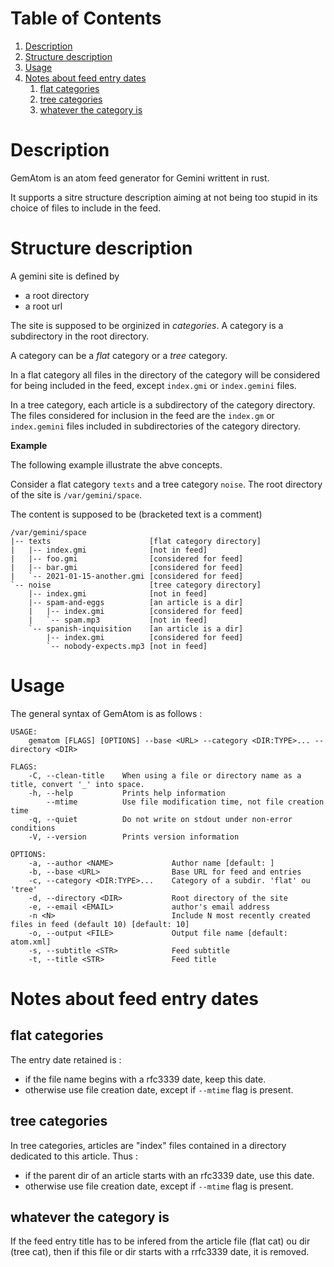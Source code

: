 
# Table of Contents

1.  [Description](#orga6ad9cb)
2.  [Structure description](#orga01be44)
3.  [Usage](#orgc80c139)
4.  [Notes about feed entry dates](#org5219b30)
    1.  [flat categories](#org4539ff0)
    2.  [tree categories](#orgb7bb8a2)
    3.  [whatever the category is](#org6bd6f2c)



<a id="orga6ad9cb"></a>

# Description

GemAtom is an atom feed generator for Gemini writtent in rust.

It supports a sitre structure description aiming at not being too
stupid in its choice of files to include in the feed.


<a id="orga01be44"></a>

# Structure description

A gemini site is defined by

-   a root directory
-   a root url

The site is supposed to be orginized in *categories*.
A category is a subdirectory in the root directory.

A category can be a *flat* category or a *tree* category.

In a flat category all files in the directory of the category will
be considered for being included in the feed, except `index.gmi` or
`index.gemini` files.

In a tree category, each article is a subdirectory of the category
directory.  The files considered for inclusion in the feed are the
`index.gm` or `index.gemini` files included in subdirectories of the
category directory.

**Example**

The following example illustrate the abve concepts.

Consider a flat category  `texts` and a tree category `noise`.
The root directory of the site is `/var/gemini/space`.

The content is supposed to be (bracketed text is a comment)

    /var/gemini/space
    |-- texts                      [flat category directory]
    |   |-- index.gmi              [not in feed]
    |   |-- foo.gmi                [considered for feed]
    |   |-- bar.gmi                [considered for feed]
    |   `-- 2021-01-15-another.gmi [considered for feed]
    `-- noise                      [tree category directory]
        |-- index.gmi              [not in feed]
        |-- spam-and-eggs          [an article is a dir]
        |   |-- index.gmi          [considered for feed]
        |   `-- spam.mp3           [not in feed]
        `-- spanish-inquisition    [an article is a dir]
            |-- index.gmi          [considered for feed]
            `-- nobody-expects.mp3 [not in feed]


<a id="orgc80c139"></a>

# Usage

The general syntax of GemAtom is as follows :

    USAGE:
        gematom [FLAGS] [OPTIONS] --base <URL> --category <DIR:TYPE>... --directory <DIR>
    
    FLAGS:
        -C, --clean-title    When using a file or directory name as a title, convert '_' into space.
        -h, --help           Prints help information
            --mtime          Use file modification time, not file creation time
        -q, --quiet          Do not write on stdout under non-error conditions
        -V, --version        Prints version information
    
    OPTIONS:
        -a, --author <NAME>             Author name [default: ]
        -b, --base <URL>                Base URL for feed and entries
        -c, --category <DIR:TYPE>...    Category of a subdir. 'flat' ou 'tree'
        -d, --directory <DIR>           Root directory of the site
        -e, --email <EMAIL>             author's email address
        -n <N>                          Include N most recently created files in feed (default 10) [default: 10]
        -o, --output <FILE>             Output file name [default: atom.xml]
        -s, --subtitle <STR>            Feed subtitle
        -t, --title <STR>               Feed title


<a id="org5219b30"></a>

# Notes about feed entry dates


<a id="org4539ff0"></a>

## flat categories

The entry date retained is :

-   if the file name begins with a rfc3339 date, keep this date.
-   otherwise use file creation date, except if `--mtime` flag is
    present.


<a id="orgb7bb8a2"></a>

## tree categories

In tree categories, articles are "index" files contained in
a directory dedicated to this article. Thus :

-   if the parent dir of an article  starts with an rfc3339 date, use this date.
-   otherwise use file creation date, except if `--mtime` flag is
    present.


<a id="org6bd6f2c"></a>

## whatever the category is

If the feed entry title has to be infered from the article file
(flat cat) ou dir (tree cat), then if this file or dir starts with
a rrfc3339 date, it is removed.

